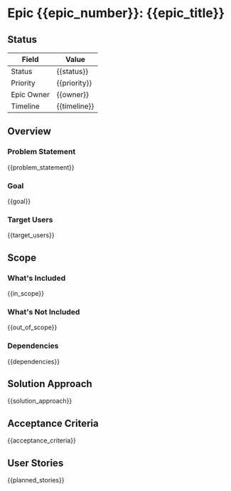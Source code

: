 # Epic {{epic_number}}: {{epic_title}}

## Status

| Field                | Value                    |
|----------------------|--------------------------|
| Status               | {{status}}               |
| Priority             | {{priority}}            |
| Epic Owner           | {{owner}}               |
| Timeline             | {{timeline}}            |

<!-- Epic tracking and SDLC integration -->
<!-- Enables progress monitoring and PRD traceability validation -->

<!-- Template Guidance:
Status Options: Planning -> Approved -> In Progress -> Done -> Completed
Priority Example: Critical, High, Medium, Low (align with PRD requirement priorities)
Epic Owner Example: "Product Owner", "Tech Lead", "Development Team"
Timeline Example: "Sprint 1-3 (6 weeks)", "Q1 2024", "March-April 2024"
-->

## Overview

### Problem Statement

{{problem_statement}}

<!-- Clear, specific user problem this Epic solves from PRD analysis -->
<!-- Must trace back to PRD business requirements and user pain points -->

<!-- Template Guidance:
Problem Statement Example:
"Users struggle with agent discovery and IDE integration, leading to fragmented workflows and reduced productivity. Current manual agent selection requires deep technical knowledge, creating adoption barriers for 70% of target users."

Format Structure:
- Start with specific user pain point from PRD
- Include quantifiable impact or evidence
- Connect to PRD BR/NFR requirements
- Avoid solution-oriented language

✅ DO: Reference specific PRD requirements (BR1, BR2, NFR1...)
✅ DO: Include quantifiable user impact
✅ DO: Focus on user pain, not missing features
✅ DO: Use evidence from PRD user research
❌ DON'T: Describe what the system can't do
❌ DON'T: Include solution details in problem statement
❌ DON'T: Use vague terms like "users want better experience"
-->

### Goal

{{goal}}

<!-- Specific, measurable outcome that defines Epic completion -->
<!-- Must align with PRD success metrics and enable clear Story validation -->

<!-- Template Guidance:
Goal Example:
"Enable seamless agent discovery and IDE integration for 90% of target users within 2 weeks of first use, reducing agent selection time from 15 minutes to under 30 seconds while maintaining enterprise security standards."

Format Structure:
- Define specific, measurable outcome
- Include target user percentage or metrics
- Set clear timeline expectations
- Connect to PRD success criteria

✅ DO: Make goals specific and measurable
✅ DO: Include target metrics from PRD
✅ DO: Set realistic timeline boundaries
✅ DO: Connect to PRD success criteria
❌ DON'T: Use vague language like "improve user experience"
❌ DON'T: Set unmeasurable goals
❌ DON'T: Ignore PRD success metrics alignment
-->

### Target Users

{{target_users}}

<!-- Specific user personas from PRD who benefit from this Epic -->
<!-- Must align with PRD user segments and enable Story "As a user" scenarios -->

<!-- Template Guidance:
Target Users Example:
"Primary: Software Architects (60%) - designing system components and integration patterns
Secondary: Development Leads (30%) - implementing architectural decisions in code
Tertiary: Product Managers (10%) - validating technical feasibility and scope"

Format Structure:
- List primary, secondary, tertiary users with percentages
- Include specific roles and responsibilities
- Connect to PRD user segments
- Enable Story persona development

✅ DO: Use specific personas from PRD
✅ DO: Include user percentages or priority levels
✅ DO: Describe user context and responsibilities
✅ DO: Enable clear Story "As a [user]" scenarios
❌ DON'T: Use generic roles like "users" or "developers"
❌ DON'T: Create new personas not in PRD
❌ DON'T: Omit user context or responsibilities
-->

## Scope

### What's Included

{{in_scope}}

<!-- Specific features and functionality this Epic delivers -->
<!-- Must map to PRD requirements and enable Story breakdown -->

<!-- Template Guidance:
What's Included Example:
"1. Agent discovery UI with search and filter capabilities (BR2, BR3)
2. IDE integration framework for Cursor, VS Code, and JetBrains (NFR1)
3. Authentication and security layer for enterprise environments (NFR2)
4. Basic agent validation and health checking (BR4)"

Format Structure:
- Number items for clear tracking
- Reference specific PRD requirements in parentheses
- Focus on user-facing functionality
- Enable clear Story mapping

✅ DO: Reference specific PRD requirements (BR1, NFR2...)
✅ DO: Number items for clear tracking
✅ DO: Focus on user-facing functionality
✅ DO: Include enough detail for Story creation
❌ DON'T: Include technical implementation details
❌ DON'T: List features without PRD traceability
❌ DON'T: Use vague descriptions
-->

### What's Not Included

{{out_of_scope}}

<!-- Clear boundaries of what this Epic excludes -->
<!-- Prevents scope creep and guides Story prioritization -->

<!-- Template Guidance:
What's Not Included Example:
"1. Advanced analytics and usage monitoring (deferred to Epic 3)
2. Custom agent development frameworks (out of MVP scope)
3. Multi-language support beyond English (future roadmap item)
4. Legacy IDE support (VS 2019, Eclipse) - minimum viable platform focus"

Format Structure:
- Number excluded items for clarity
- Explain reasoning (deferred, out of scope, future)
- Reference other Epics for deferred items
- Set clear boundaries for Stories

✅ DO: Clearly state what's excluded and why
✅ DO: Reference future Epics for deferred items
✅ DO: Explain reasoning for exclusions
✅ DO: Set clear Story development boundaries
❌ DON'T: Leave scope boundaries unclear
❌ DON'T: Include items without rationale
❌ DON'T: Create artificial limitations
-->

### Dependencies

{{dependencies}}

<!-- Other Epics, systems, or external requirements this Epic needs -->
<!-- Critical for Story sequencing and implementation planning -->

<!-- Template Guidance:
Dependencies Example:
"Epic Dependencies:
- Epic 1: KubeRocketAI Baseline (foundation infrastructure)
- Epic 2: Core Engine (agent processing capabilities)

System Dependencies:
- Python 3.8+ runtime environment
- IDE extension APIs (Cursor, VS Code, JetBrains)
- Enterprise authentication systems (SSO integration)

External Dependencies:
- Design system components (UI framework)
- Security compliance approval (enterprise deployment)"

Format Structure:
- Group by type: Epic, System, External
- Include specific version requirements
- Note approval or integration needs
- Enable dependency validation

✅ DO: Group dependencies by type
✅ DO: Include specific version or requirement details
✅ DO: Note approval processes or integration needs
✅ DO: Enable clear dependency validation
❌ DON'T: List vague dependencies without specifics
❌ DON'T: Omit external approval processes
❌ DON'T: Ignore system requirement details
-->

## Solution Approach

{{solution_approach}}

<!-- High-level implementation strategy and architectural direction -->
<!-- Guides Story creation without prescribing technical details -->

<!-- Template Guidance:
Solution Approach Example:
"Implementation Strategy:
1. Modular UI framework with progressive enhancement for cross-IDE compatibility
2. Plugin architecture enabling independent IDE integration development
3. Centralized authentication service with configurable enterprise adapters
4. Agent validation pipeline with health monitoring and error recovery

Technical Approach:
- Frontend: React-based components for consistent IDE integration
- Backend: Python microservices with REST API interfaces
- Security: OAuth 2.0 with enterprise SSO federation
- Deployment: Containerized services with Kubernetes orchestration"

Format Structure:
- Separate implementation and technical approaches
- Focus on architectural decisions, not detailed implementation
- Enable Story technical context
- Include integration patterns and service boundaries

✅ DO: Provide architectural guidance for Stories
✅ DO: Include integration patterns and service boundaries
✅ DO: Focus on approach, not detailed implementation
✅ DO: Enable technical context for Story development
❌ DON'T: Include detailed code specifications
❌ DON'T: Prescribe exact implementation details
❌ DON'T: Ignore architectural considerations
-->

## Acceptance Criteria

{{acceptance_criteria}}

<!-- Specific, testable conditions that define Epic completion -->
<!-- Must include measurable outcomes and validation commands for Story verification -->

<!-- Template Guidance:
Acceptance Criteria Example:
"1. User can discover and select agents through IDE interface within 30 seconds
   - Validation: Time user workflows from agent search to selection
   - Command: `pytest tests/integration/agent_discovery_test.py`

2. IDE integration works across Cursor, VS Code, JetBrains with consistent UX
   - Validation: Cross-platform testing demonstrates feature parity
   - Command: `npm run test:integration -- --platform=all`

3. Enterprise authentication integrates with existing SSO systems
   - Validation: SSO login flow completes without manual intervention
   - Command: `python tests/auth/sso_integration_test.py`

4. Agent validation prevents malformed or insecure agent usage
   - Validation: Security scan passes with zero critical issues
   - Command: `security-scan --agents --threshold=critical`"

Format Structure:
- Number criteria for clear tracking and Story mapping
- Include validation methods and verification commands
- Define measurable success indicators
- Enable automated testing where possible

✅ DO: Include specific validation methods and commands
✅ DO: Make criteria measurable and testable
✅ DO: Number criteria for Story traceability
✅ DO: Enable automated verification where possible
❌ DON'T: Use subjective criteria like "works well"
❌ DON'T: Omit validation or verification steps
❌ DON'T: Create criteria that can't be tested
-->

## User Stories

{{planned_stories}}

<!-- Planned Stories that implement this Epic with clear breakdown -->
<!-- Enables immediate Story creation with Epic context and traceability -->

<!-- Template Guidance:
User Stories Example:
"Planned Stories for Implementation:

**Phase 1: Foundation (Sprint 1)**
- Story {{epic_number}}.01: Agent Discovery Interface
  - As a Software Architect, I want to search and filter available agents
  - Acceptance: Search returns relevant agents within 3 seconds
  - Dependencies: Epic 1 baseline infrastructure

- Story {{epic_number}}.02: Basic IDE Integration
  - As a Development Lead, I want to activate agents within my IDE
  - Acceptance: Agent activation works in Cursor and VS Code
  - Dependencies: Story {{epic_number}}.01 completion

**Phase 2: Enhancement (Sprint 2)**
- Story {{epic_number}}.03: Enterprise Authentication
  - As a Product Manager, I want secure agent access with SSO
  - Acceptance: SSO login integrates with existing enterprise systems
  - Dependencies: Security compliance approval

**Phase 3: Validation (Sprint 3)**
- Story {{epic_number}}.04: Agent Health Monitoring
  - As a Software Architect, I want to validate agent security and performance
  - Acceptance: Health dashboard shows agent status and metrics
  - Dependencies: All previous stories completed"

Format Structure:
- Group Stories by implementation phases/sprints
- Include user persona, goal, and basic acceptance criteria
- Note dependencies between Stories
- Use consistent naming: {{epic_number}}.01, {{epic_number}}.02, etc.

✅ DO: Group Stories by logical implementation phases
✅ DO: Include user persona and basic acceptance criteria
✅ DO: Note dependencies between Stories
✅ DO: Use consistent Story numbering within Epic
✅ DO: Enable immediate Story creation with this context
❌ DON'T: Include detailed Story implementation in Epic
❌ DON'T: Create Stories without clear user value
❌ DON'T: Ignore dependencies or sequencing requirements
-->
